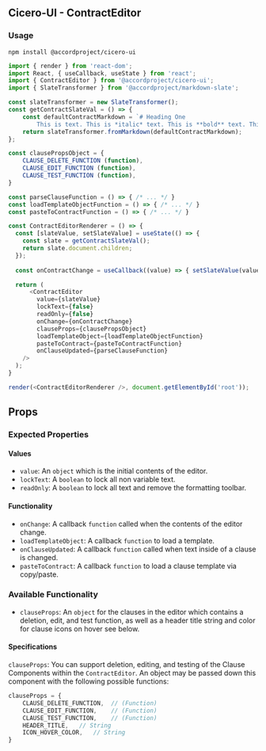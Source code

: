 ## Cicero-UI - ContractEditor

### Usage

```shell
npm install @accordproject/cicero-ui
```

```js
import { render } from 'react-dom';
import React, { useCallback, useState } from 'react';
import { ContractEditor } from '@accordproject/cicero-ui';
import { SlateTransformer } from '@accordproject/markdown-slate';

const slateTransformer = new SlateTransformer();
const getContractSlateVal = () => {
    const defaultContractMarkdown = `# Heading One
        This is text. This is *italic* text. This is **bold** text. This is \`inline code\`. Fin.`;
    return slateTransformer.fromMarkdown(defaultContractMarkdown);
};

const clausePropsObject = {
    CLAUSE_DELETE_FUNCTION (function),
    CLAUSE_EDIT_FUNCTION (function),
    CLAUSE_TEST_FUNCTION (function),
}

const parseClauseFunction = () => { /* ... */ }
const loadTemplateObjectFunction = () => { /* ... */ }
const pasteToContractFunction = () => { /* ... */ }

const ContractEditorRenderer = () => {
  const [slateValue, setSlateValue] = useState(() => {
    const slate = getContractSlateVal();
    return slate.document.children;
  });
  
  const onContractChange = useCallback((value) => { setSlateValue(value); }, []);

  return (
      <ContractEditor
        value={slateValue}
        lockText={false}
        readOnly={false}
        onChange={onContractChange}
        clauseProps={clausePropsObject}
        loadTemplateObject={loadTemplateObjectFunction}
        pasteToContract={pasteToContractFunction}
        onClauseUpdated={parseClauseFunction}
    />
  );
}

render(<ContractEditorRenderer />, document.getElementById('root'));
```


## Props

### Expected Properties

#### Values

- `value`: An `object` which is the initial contents of the editor.
- `lockText`: A `boolean` to lock all non variable text.
- `readOnly`: A `boolean` to lock all text and remove the formatting toolbar.

#### Functionality

- `onChange`: A callback `function` called when the contents of the editor change.
- `loadTemplateObject`: A callback `function` to load a template.
- `onClauseUpdated`: A callback `function` called when text inside of a clause is changed.
- `pasteToContract`: A callback `function` to load a clause template via copy/paste.

### Available Functionality

- `clauseProps`: An `object` for the clauses in the editor which contains a deletion, edit, and test function, as well as a header title string and color for clause icons on hover see below.

#### Specifications

`clauseProps`:
You can support deletion, editing, and testing of the Clause Components within the `ContractEditor`. An object may be passed down this component with the following possible functions:
```js
clauseProps = {
    CLAUSE_DELETE_FUNCTION,  // (Function)
    CLAUSE_EDIT_FUNCTION,    // (Function)
    CLAUSE_TEST_FUNCTION,    // (Function)
    HEADER_TITLE,   // String
    ICON_HOVER_COLOR,   // String
}
```